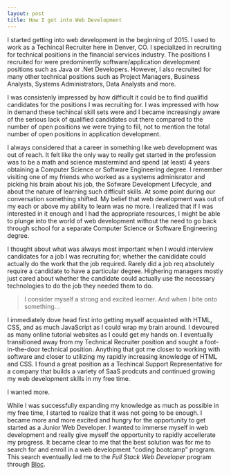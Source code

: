 ```yaml
---
layout: post
title: How I got into Web Development
---
```


I started getting into web development in the beginning of 2015. I used to work as a Techincal Recruiter here in Denver, CO. I specialized in recruiting for technical positions in the financial services industry. The positions I recruited for were predominently software/application development positions such as Java or .Net Developers. However, I also recruited for many other technical positions such as Project Managers, Business Analysts, Systems Administrators, Data Analysts and more.

I was consistenly impressed by how difficult it could be to find qualifid candidates for the positions I was recruiting for. I was impressed with how in demand these techincal skill sets were and I became increasingly aware of the serious lack of qualified candidates out there compared to the number of open positions we were trying to fill, not to mention the total number of open positions in application development.

I always considered that a career in something like web development was out of reach. It felt like the only way to really get started in the profession was to be a math and science mastermind and spend (at least) 4 years obtaining a Computer Science or Software Engineering degree. I remember visiting one of my friends who worked as a systems adminisrator and picking his brain about his job, the Sofware Development Lifecycle, and about the nature of learning such difficult skills. At some point during our conversation something shifted. My belief that web development was out of my each or above my ability to learn was no more. I realized that if I was interested in it enough and I had the appropriate resources, I might be able to plunge into the world of web development without the need to go back through school for a separate Computer Science or Software Engineering degree.

I thought about what was always most important when I would interview candidates for a job I was recruiting for; whether the canididate could actually do the work that the job required. Rarely did a job req absolutely require a candidate to have a particular degree. Highering managers mostly just cared about whether the candidate could actually use the necessary technologies to do the job they needed them to do.

> I consider myself a strong and excited learner. And when I bite onto something...

I immediately dove head first into getting myself acquainted with HTML, CSS, and as much JavaScript as I could wrap my brain around. I devoured as many online tutorial websites as I could get my hands on. I eventually transitioned away from my Technical Recruiter position and sought a foot-in-the-door technical position. Anything that got me closer to working with software and closer to utilizing my rapidly increasing knowledge of HTML and CSS. I found a great position as a Techincal Support Representative for a company that builds a variety of SaaS prodcuts and continued growing my web development skills in my free time.

I wanted more.

While I was successfully expanding my knowledge as much as possible in my free time, I started to realize that it was not going to be enough. I became more and more excited and hungry for the opportunity to get started as a Junior Web Developer. I wanted to immerse myself in web development and really give myself the opportunity to rapidly accellerate my progress. It became clear to me that the best solution was for me to search for and enroll in a web development "coding bootcamp" program. This search eventually led me to the *Full Stack Web Developer* program through <a href="https://bloc.io" target="_blank">Bloc</a>.